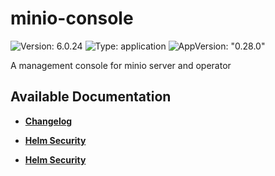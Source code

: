 # minio-console

![Version: 6.0.24](https://img.shields.io/badge/Version-6.0.24-informational?style=flat-square) ![Type: application](https://img.shields.io/badge/Type-application-informational?style=flat-square) ![AppVersion: "0.28.0"](https://img.shields.io/badge/AppVersion-"0.28.0"-informational?style=flat-square)

A management console for minio server and operator

## Available Documentation

- [**Changelog**](CHANGELOG)

- [**Helm Security**](container-security)

- [**Helm Security**](helm-security)

